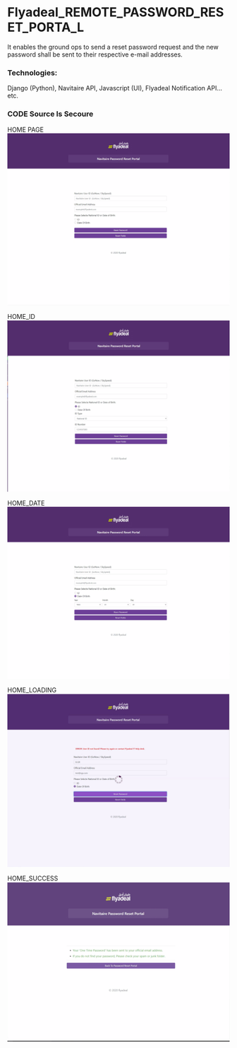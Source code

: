 # Flyadeal_REMOTE_PASSWORD_RESET_PORTA_L
It enables the ground ops to send a reset password request and the new password shall be sent to their respective e-mail addresses. 

### Technologies: 
Django (Python), Navitaire API, Javascript (UI), Flyadeal Notification API... etc.

### CODE Source Is Secoure

HOME PAGE
![Image of HOME page](https://github.com/abdul2025/Flyadeal_REMOTE_PASSWORD_RESET_PORTA_L/blob/main/Images/HomePage.png)

HOME_ID
![Image of HOME ID](https://github.com/abdul2025/Flyadeal_REMOTE_PASSWORD_RESET_PORTA_L/blob/main/Images/HOEM_ID.png)

HOME_DATE
![Image of Date](https://github.com/abdul2025/Flyadeal_REMOTE_PASSWORD_RESET_PORTA_L/blob/main/Images/HOME_DATE.png)

HOME_LOADING
![Image of Loading](https://github.com/abdul2025/Flyadeal_REMOTE_PASSWORD_RESET_PORTA_L/blob/main/Images/HOME_LOADING.jpg)


HOME_SUCCESS
![Image of Success](https://github.com/abdul2025/Flyadeal_REMOTE_PASSWORD_RESET_PORTA_L/blob/main/Images/HOME_Success.png)
